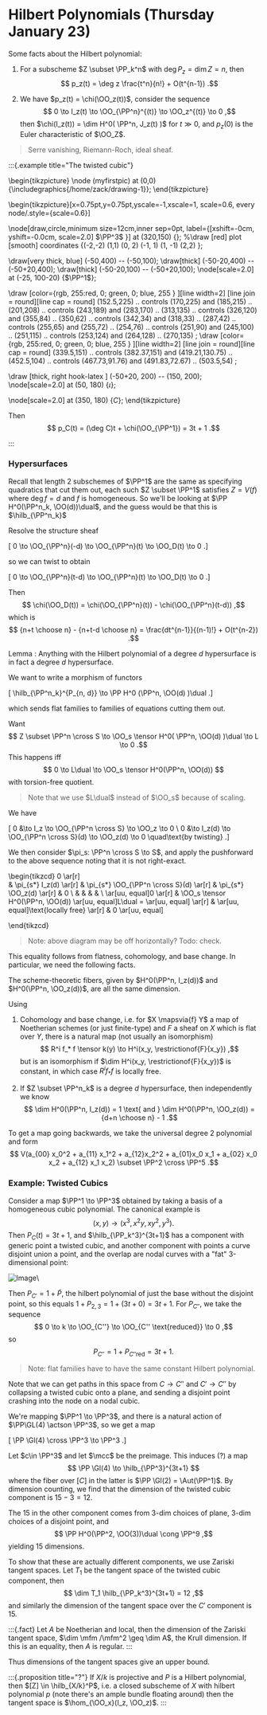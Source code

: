 # Hilbert Polynomials (Thursday January 23)

Some facts about the Hilbert polynomial:

1. For a subscheme $Z \subset \PP_k^n$ with $\deg P_z = \dim Z = n$, then
  $$
  p_z(t) = \deg z \frac{t^n}{n!} + O(t^{n-1})
  .$$

2. We have $p_z(t) = \chi(\OO_z(t))$, consider the sequence
  $$
  0 \to I_z(t) \to \OO_{\PP^n}^{(t)} \to \OO_z^{(t)} \to 0
  ,$$
  then $\chi(I_z(t)) = \dim H^0( \PP^n, J_z(t)  )$ for $t \gg 0$, and $p_z(0)$ is the Euler characteristic of $\OO_Z$.

> Serre vanishing, Riemann-Roch, ideal sheaf.


:::{.example title="The twisted cubic"}

\begin{tikzpicture}
    \node (myfirstpic) at (0,0) {\includegraphics{/home/zack/drawing-1}};
\end{tikzpicture}

\begin{tikzpicture}[x=0.75pt,y=0.75pt,yscale=-1,xscale=1, scale=0.6, every node/.style={scale=0.6}]

\node[draw,circle,minimum size=12cm,inner sep=0pt, label={[xshift=-0cm, yshift=-0.0cm, scale=2.0] $\PP^3$ }] at (320,150) {};
%\draw [red] plot [smooth] coordinates {(-2,-2) (1,1) (0, 2) (-1, 1) (1, -1) (2,2) };

\draw[very thick, blue] (-50,400) -- (-50,100);
\draw[thick] (-50-20,400) -- (-50+20,400);
\draw[thick] (-50-20,100) -- (-50+20,100);
\node[scale=2.0] at (-25, 100-20) {$\PP^1$};

\draw  [color={rgb, 255:red, 0; green, 0; blue, 255 }  ][line width=2] [line join = round][line cap = round] (152.5,225) ..
controls (170,225) and (185,215) .. (201,208) ..
controls (243,189) and (283,170) .. (313,135) ..
controls (326,120) and (355,84) .. (350,62) ..
controls (342,34) and (318,33) .. (287,42) ..
controls (255,65) and (255,72) .. (254,76) ..
controls (251,90) and (245,100) .. (251,115) ..
controls (253,124) and (264,128) .. (270,135) ;
\draw  [color={rgb, 255:red, 0; green, 0; blue, 255 }  ][line width=2] [line join = round][line cap = round] (339.5,151) .. controls (382.37,151) and (419.21,130.75) .. (452.5,104) .. controls (467.73,91.76) and (491.83,72.67) .. (503.5,54) ;


\draw [thick, right hook-latex ] (-50+20, 200) -- (150, 200);
\node[scale=2.0] at (50, 180) {$\iota$};

\node[scale=2.0] at (350, 180) {$C$};
\end{tikzpicture}

Then
$$
p_C(t) = (\deg C)t + \chi(\OO_{\PP^1}) = 3t + 1
.$$

:::
  
  

### Hypersurfaces

Recall that length 2 subschemes of $\PP^1$ are the same as specifying quadratics that cut them out, each such $Z \subset \PP^1$ satisfies $Z = V(f)$ where $\deg f = d$ and $f$ is homogeneous.
So we'll be looking at $\PP H^0(\PP^n_k, \OO(d))\dual$, and the guess would be that this is $\hilb_{\PP^n_k}$

Resolve the structure sheaf

\[
0 \to \OO_{\PP^n}(-d) \to \OO_{\PP^n}(t) \to \OO_D(t) \to 0
.\]

so we can twist to obtain

\[
0 \to \OO_{\PP^n}(t-d) \to \OO_{\PP^n}(t) \to \OO_D(t) \to 0
.\]

Then
$$
\chi(\OO_D(t)) = \chi(\OO_{\PP^n}(t)) - \chi(\OO_{\PP^n}(t-d))
,$$
which is
$$
{n+t \choose n} - {n+t-d \choose n} = \frac{dt^{n-1}}{(n-1)!} + O(t^{n-2})
.$$

Lemma
:   Anything with the Hilbert polynomial of a degree $d$ hypersurface is in fact a degree $d$ hypersurface.

We want to write a morphism of functors

\[
\hilb_{\PP^n_k}^{P_{n, d}} \to \PP H^0 (\PP^n, \OO(d) )\dual
.\]

which sends flat families to families of equations cutting them out.

Want
$$
Z \subset \PP^n \cross S \to \OO_s \tensor H^0( \PP^n, \OO(d) )\dual \to L \to 0
.$$
This happens iff
$$
0 \to L\dual \to \OO_s \tensor H^0(\PP^n, \OO(d))
$$
with torsion-free quotient.

> Note that we use $L\dual$ instead of $\OO_s$ because of scaling.

We have

\[
0 &\to I_z \to \OO_{\PP^n \cross S} \to \OO_z \to 0 \\
0 &\to I_z(d) \to \OO_{\PP^n \cross S}(d) \to \OO_z(d) \to 0 \quad\text{by twisting}
.\]

We then consider $\pi_s: \PP^n \cross S \to S$, and apply the pushforward to the above sequence noting that it is not right-exact.



\begin{tikzcd}
  0 
  \ar[r]  
& \pi_{s*} I_z(d) 
  \ar[r] 
& \pi_{s*} \OO_{\PP^n \cross S}(d) 
  \ar[r] 
& \pi_{s*} \OO_z(d) 
  \ar[r] 
&  0 
\\
& & & & 
\\
  \ar[uu, equal]0 
  \ar[r] 
& \OO_s \tensor H^0(\PP^n, \OO(d)) 
  \ar[uu, equal]L\dual = 
  \ar[uu, equal]
  \ar[r] 
& 
  \ar[uu, equal]\text{locally free} 
  \ar[r] 
& 0
\ar[uu, equal]

\end{tikzcd}

> Note: above diagram may be off horizontally? Todo: check.

This equality follows from flatness, cohomology, and base change.
In particular, we need the following facts.

The scheme-theoretic fibers, given by $H^0(\PP^n, I_z(d))$ and $H^0(\PP^n, \OO_z(d))$, are all the same dimension.

Using

1. Cohomology and base change, i.e. for $X \mapsvia{f} Y$ a map of Noetherian schemes (or just finite-type) and $F$ a sheaf on $X$ which is flat over $Y$, there is a natural map (not usually an isomorphism)
$$
R^i f_* f \tensor k(y) \to H^i(x_y, \restrictionof{F}{x_y})
,$$
but is an isomorphism if $\dim H^i(x_y, \restrictionof{F}{x_y})$ is constant, in which case $R^i f_* f$ is locally free.

2. If $Z \subset \PP^n_k$ is a degree $d$ hypersurface, then independently we know
  $$
  \dim H^0(\PP^n, I_z(d)) = 1 \text{ and } \dim H^0(\PP^n, \OO_z(d)) = {d+n \choose n} - 1
  .$$


To get a map going backwards, we take the universal degree 2 polynomial and form
$$
V(a_{00} x_0^2 + a_{11} x_1^2 + a_{12}x_2^2 + a_{01}x_0 x_1 + a_{02} x_0 x_2 + a_{12} x_1 x_2) \subset \PP^2 \cross \PP^5
.$$

### Example: Twisted Cubics

Consider a map $\PP^1 \to \PP^3$ obtained by taking a basis of a homogeneous cubic polynomial.
The canonical example is
$$
(x, y) \to (x^3, x^2y, xy^2, y^3)
.$$
Then $P_C(t) = 3t + 1$, and $\hilb_{\PP_k^3}^{3t+1}$ has a component with generic point a twisted cubic, and another component with points a curve disjoint union a point, and the overlap are nodal curves with a "fat" 3-dimensional point:

![Image](figures/2020-01-23-13:20.png)\

Then $P_{C'} = 1 + \tilde P$, the hilbert polynomial of just the base without the disjoint point, so this equals $1 + P_{2, 3} = 1 + (3t + 0) = 3t +1$.
For $P_{C''}$, we take the sequence
$$
0 \to k \to \OO_{C''} \to \OO_{C'' \text{reduced}} \to 0
,$$
so
$$
P_{C''} = 1 + P_{C'' \text{red}} = 3t+1
.$$

> Note: flat families have to have the same constant Hilbert polynomial.

Note that we can get paths in this space from $C\to C''$ and $C'\to C''$ by collapsing a twisted cubic onto a plane, and sending a disjoint point crashing into the node on a nodal cubic.

We're mapping $\PP^1 \to \PP^3$, and there is a natural action of $\PP\GL(4) \actson \PP^3$, so we get a map

\[
\PP \Gl(4) \cross \PP^3 \to \PP^3
.\]

Let $c\in \PP^3$ and let $\mcc$ be the preimage.
This induces (?) a map
$$
\PP \Gl(4) \to \hilb_{\PP^3}^{3t+1}
$$
where the fiber over $[C]$ in the latter is $\PP \Gl(2) = \Aut(\PP^1)$.
By dimension counting, we find that the dimension of the twisted cubic component is $15 - 3 = 12$.

The 15 in the other component comes from 3-dim choices of plane, 3-dim choices of a disjoint point, and
$$
\PP H^0(\PP^2, \OO(3))\dual \cong \PP^9
,$$
yielding 15 dimensions.

To show that these are actually different components, we use Zariski tangent spaces.
Let $T_1$ be the tangent space of the twisted cubic component, then
$$
\dim T_1 \hilb_{\PP_k^3}^{3t+1} = 12
,$$
and similarly the dimension of the tangent space over the $C'$ component is 15.


:::{.fact}
Let $A$ be Noetherian and local, then the dimension of the Zariski tangent space, $\dim \mfm /\mfm^2 \geq \dim A$, the Krull dimension.
If this is an equality, then $A$ is regular.
:::

Thus dimensions of the tangent spaces give an upper bound.

:::{.proposition title="?"}
If $X/k$ is projective and $P$ is a Hilbert polynomial, then $[Z] \in \hilb_{X/k}^P$, i.e. a closed subscheme of $X$ with hilbert polynomial $p$ (note there's an ample bundle floating around) then the tangent space is $\hom_{\OO_x}(I_z, \OO_z)$.
:::



